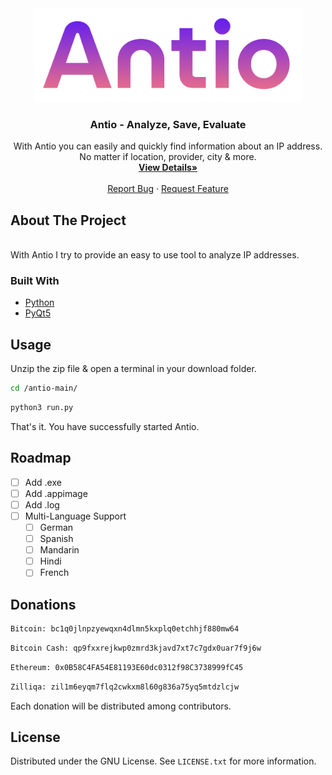 <div align="center">
  <a href="https://github.com/fledpaul/cenera">
    <img src="img/Antio.png" height="150" width="427.5">
  </a>
    <h3 align="center">Antio - Analyze, Save, Evaluate</h3>
  <p align="center">
    With Antio you can easily and quickly find information about an IP address. No matter if location, provider, city & more.
    <br/>
    <a href="https://fled.dev/antio"><strong>View Details»</strong></a>
    <br/>
    <br/>
    <a href="mailto:report@fled.dev">Report Bug</a>
    ·
    <a href="mailto:request@fled.dev">Request Feature</a>
  </p>
</div>

## About The Project
<br>
With Antio I try to provide an easy to
use tool to analyze IP addresses.

### Built With
* [Python](https://python.org/)
* [PyQt5](https://pypi.org/project/PyQt5/)

## Usage
  Unzip the zip file & open a terminal in your download folder.
  ```sh
  cd /antio-main/
  ```
  ```sh
  python3 run.py
  ```
  That's it. You have successfully started Antio.
  
 ## Roadmap
- [ ] Add .exe
- [ ] Add .appimage
- [ ] Add .log
- [ ] Multi-Language Support
    - [ ] German
    - [ ] Spanish
    - [ ] Mandarin
    - [ ] Hindi
    - [ ] French

## Donations
```sh
Bitcoin: bc1q0jlnpzyewqxn4dlmn5kxplq0etchhjf880mw64
```

```sh 
Bitcoin Cash: qp9fxxrejkwp0zmrd3kjavd7xt7c7gdx0uar7f9j6w
```

```sh
Ethereum: 0x0B58C4FA54E81193E60dc0312f98C3738999fC45
```

```sh
Zilliqa: zil1m6eyqm7flq2cwkxm8l60g836a75yq5mtdzlcjw
```

Each donation will be distributed among contributors.

## License
Distributed under the GNU License. See `LICENSE.txt` for more information.
